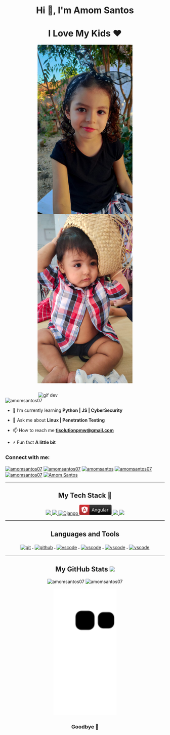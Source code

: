 <h1 align="center">Hi 👋, I'm Amom Santos</h1>
<p align="center"><h1 align="center">I Love My Kids ❤️</h1>

<!-- photos -->
<p align="center"> <img align="center" width="300" src="photo-Julie.jpg">
<img align="center" width="300" src="photo-Henri.jpg"</p>




<h2 align="center"></h2>

<!-- gif animated -->
<img align="right" alt="gif dev" width="400" src="https://c.tenor.com/azZCJ2YpsGgAAAAi/programming.gif">




<p align="left"> <img src="https://komarev.com/ghpvc/?username=amomsantos07&label=Profile%20views&color=0e75b6&style=flat" alt="amomsantos07"></p>

- 🌱 I’m currently learning **Python | JS | CyberSecurity**

- 💬 Ask me about **Linux | Penetration Testing**

- 📫 How to reach me **tisolutionpmw@gmail.com**

- ⚡ Fun fact **A little bit**

<h3 align="left">Connect with me:</h3>
<p align="left">
<a href="https://codepen.io/amomsantos07" target="blank"><img align="center" src="https://raw.githubusercontent.com/rahuldkjain/github-profile-readme-generator/master/src/images/icons/Social/codepen.svg" alt="amomsantos07" height="30" width="40" /></a>
<a href="https://dev.to/amomsantos07" target="blank"><img align="center" src="https://raw.githubusercontent.com/rahuldkjain/github-profile-readme-generator/master/src/images/icons/Social/devto.svg" alt="amomsantos07" height="30" width="40" /></a>
<a href="https://linkedin.com/in/amomsantos" target="blank"><img align="center" src="https://raw.githubusercontent.com/rahuldkjain/github-profile-readme-generator/master/src/images/icons/Social/linked-in-alt.svg" alt="amomsantos" height="30" width="40" /></a>
<a href="https://stackoverflow.com/users/19378599/amomsantos07" target="blank"><img align="center" src="https://raw.githubusercontent.com/rahuldkjain/github-profile-readme-generator/master/src/images/icons/Social/stack-overflow.svg" alt="amomsantos07" height="30" width="40" /></a>
<a href="https://www.hackerrank.com/amomsantos07" target="blank"><img align="center" src="https://raw.githubusercontent.com/rahuldkjain/github-profile-readme-generator/master/src/images/icons/Social/hackerrank.svg" alt="amomsantos07" height="30" width="40" /></a>
<a href="https://discord.gg/Amom Santos#6294" target="blank"><img align="center" src="https://raw.githubusercontent.com/rahuldkjain/github-profile-readme-generator/master/src/images/icons/Social/discord.svg" alt="Amom Santos" height="30" width="40" /></a>
</p>

---
<!-- Badges used from https://github.com/klaasnicolaas/ColoredBadges -->
<h2 align="center">My Tech Stack 🧰</h2>
<p align="center">
<a href="#">
<img src="https://raw.githubusercontent.com/klaasnicolaas/ColoredBadges/master/svg/dev/languages/html.svg">
</a>
<a href="#">
<img src="https://raw.githubusercontent.com/klaasnicolaas/ColoredBadges/master/svg/dev/languages/css3.svg">
</a>
<!-- a href="https://getbootstrap.com/">
<img src="https://raw.githubusercontent.com/klaasnicolaas/ColoredBadges/master/svg/dev/frameworks/bootstrap.svg" alt="bootstrap">
</a -->

<!-- I DON'T HAVE INTERESTED a href="https://getbootstrap.com/">
<img src="https://raw.githubusercontent.com/klaasnicolaas/ColoredBadges/master/svg/dev/frameworks/laravel.svg" alt="laravel">
</a -->

<a href="https://www.djangoproject.com/">
<img src="https://img.shields.io/badge/Django-092E20?style=for-the-badge&logo=django&logoColor=green" width="111" alt="Django">
</a>

<a href="https://angular.io/">
<img src="https://github.com/Cusatelli/Colored-Badges/blob/main/svg/frameworks/angular.svg" width="101.8" alt="angular">
</a>


<a href="https://developer.mozilla.org/en-US/docs/Web/JavaScript">
<img src="https://raw.githubusercontent.com/klaasnicolaas/ColoredBadges/master/svg/dev/languages/js.svg">
</a>

<a href="https://docs.python.org/3/">
<img src="https://raw.githubusercontent.com/klaasnicolaas/ColoredBadges/master/svg/dev/languages/python.svg">
</a>

<!-- JAVA UPCOMING <a href="https://docs.oracle.com/en/java/">
<img src="https://raw.githubusercontent.com/klaasnicolaas/ColoredBadges/master/svg/dev/languages/java.svg"></a> -->

<!-- IN THE FUTURE <a href="https://www.php.net/docs.php">
<img src="https://raw.githubusercontent.com/klaasnicolaas/ColoredBadges/master/svg/dev/languages/php.svg">
</a> -->



</p>

---

<h2 align="center">Languages and Tools</h2> 
<p align="center">
<a href="https://git-scm.com">
<img src="https://raw.githubusercontent.com/klaasnicolaas/ColoredBadges/prod/svg/dev/tools/git.svg" alt="git" style="vertical-align:top; margin:4px">
</a>
<a href="https://github.com/amomsantos07">
<img src="https://raw.githubusercontent.com/klaasnicolaas/ColoredBadges/prod/svg/dev/services/github.svg" alt="github" style="vertical-align:top; margin:4px">
</a>
<a href="https://code.visualstudio.com/">
<img src="https://raw.githubusercontent.com/klaasnicolaas/ColoredBadges/master/svg/dev/tools/visualstudio_code.svg" alt="vscode" style="vertical-align:top; margin:4px">
</a>
<a href="https://code.visualstudio.com/">
<img src="https://raw.githubusercontent.com/klaasnicolaas/ColoredBadges/master/svg/dev/tools/jetbrains_webstorm.svg" alt="vscode" style="vertical-align:top; margin:4px">
</a>
<a href="https://code.visualstudio.com/">
<img src="https://raw.githubusercontent.com/klaasnicolaas/ColoredBadges/master/svg/dev/tools/jetbrains_intellij.svg" alt="vscode" style="vertical-align:top; margin:4px">
</a>
<a href="https://code.visualstudio.com/">
<img src="https://raw.githubusercontent.com/klaasnicolaas/ColoredBadges/master/svg/dev/tools/eclipse.svg" alt="vscode" style="vertical-align:top; margin:4px">
</a>
</p>

---

<h2 align="center">My GitHub Stats <img src="https://github.githubassets.com/images/spinners/octocat-spinner-64.gif"/></h2>

<p align="center"><img src="https://github-readme-stats.vercel.app/api?username=amomsantos07&theme=dracula&show_icons=true" alt="amomsantos07" width="200" />
<img src="http://github-readme-streak-stats.herokuapp.com?user=amomsantos07&theme=dracula&hide_border=false" alt ="amomsantos07" width="150" />
</p>

<p align="center"> <img src="https://github.com/arpanaditya/arpanaditya/blob/output/github-contribution-grid-snake.svg" width="200" /> </p>

<h3 align="center">Goodbye 👊</h3>

